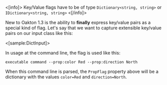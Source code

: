<!--title:Key/Value Flags-->

<[info]>
Key/Value flags have to be of type `Dictionary<string, string>` or `IDictionary<string, string>`
<[/info]>

New to Oakton 1.3 is the ability to **finally** express key/value pairs as a special kind of flag. Let's say that we want
to capture extensible key/value pairs on our input class like this:

<[sample:DictInput]>

In usage at the command line, the flag is used like this:

```
executable command --prop:color Red --prop:direction North
```

When this command line is parsed, the `PropFlag` property above will be a dictionary with the values
`color=Red` and `direction=North`.